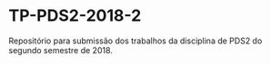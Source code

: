 # TP-PDS2-2018-2
Repositório para submissão dos trabalhos da disciplina de PDS2 do segundo semestre de 2018.
